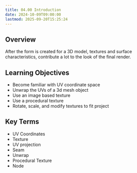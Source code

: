 ```yaml
---
title: 04.00 Introduction
date: 2024-10-09T09:00:00
lastmod: 2025-09-20T15:25:24
---
```


## Overview

After the form is created for a 3D model, textures and surface characteristics, contribute a lot to the look of the final render.

## Learning Objectives

- Become familiar with UV coordinate space
- Unwrap the UVs of a 3d mesh object
- Use an image based texture
- Use a procedural texture
- Rotate, scale, and modify textures to fit project

## Key Terms

- UV Coordinates
- Texture
- UV projection
- Seam
- Unwrap
- Procedural Texture
- Node
